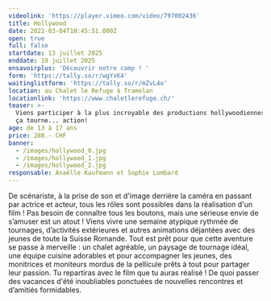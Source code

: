 ```yaml
---
videolink: 'https://player.vimeo.com/video/797002436'
title: Hollywood
date: 2022-03-04T10:45:51.000Z
open: true
full: false
startdate: 13 juillet 2025
enddate: 19 juillet 2025
ensavoirplus: 'Découvrir notre camp ! '
form: 'https://tally.so/r/wgYxK4'
waitinglistform: 'https://tally.so/r/mZvL4o'
location: au Chalet le Refuge à Tramelan
locationlink: 'https://www.chaletlerefuge.ch/'
teaser: >-
  Viens participer à la plus incroyable des productions hollywoodiennes. silence
  ça tourne... action!
age: de 13 à 17 ans
price: 280.- CHF
banner:
  - /images/hollywood_0.jpg
  - /images/hollywood_1.jpg
  - /images/hollywood_2.jpg
responsable: Anaëlle Kaufmann et Sophie Lombard
---
```


De scénariste, à la prise de son et d'image derrière la caméra en passant par actrice et acteur, tous les rôles sont possibles dans la réalisation d'un film ! Pas besoin de connaître tous les boutons, mais une sérieuse envie de s’amuser est un atout ! Viens vivre une semaine atypique rythmée de tournages, d’activités extérieures et autres animations déjantées avec des jeunes de toute la Suisse Romande. Tout est prêt pour que cette aventure se passe à merveille : un chalet agréable, un paysage de tournage idéal, une équipe cuisine adorables et pour accompagner les jeunes, des monitrices et moniteurs mordus de la pellicule prêts à tout pour partager leur passion. Tu repartiras avec le film que tu auras réalisé ! De quoi passer des vacances d'été inoubliables ponctuées de nouvelles rencontres et d’amitiés formidables.
